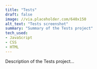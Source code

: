 ```yaml
---
title: "Tests"
draft: false
image: //via.placeholder.com/640x150
alt_text: "Tests screenshot"
summary: "Summary of the Tests project"
tech_used:
- JavaScript
- CSS
- HTML
---
```


Description of the Tests project...
